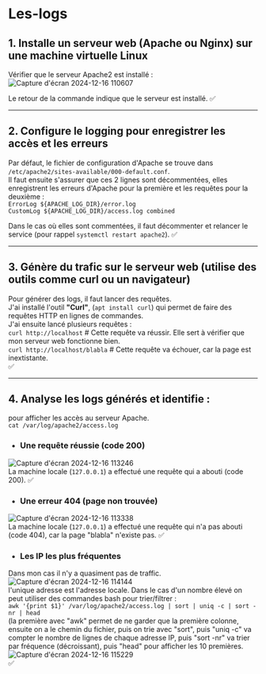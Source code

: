 # Les-logs

## 1. Installe un serveur web (Apache ou Nginx) sur une machine virtuelle Linux  
Vérifier que le serveur Apache2 est installé :  
![Capture d'écran 2024-12-16 110607](https://github.com/user-attachments/assets/6fea1596-8373-41fa-b78f-6759523f8df8)


Le retour de la commande indique que le serveur est installé. :white_check_mark:  

---
## 2. Configure le logging pour enregistrer les accès et les erreurs  

Par défaut, le fichier de configuration d'Apache se trouve dans ``/etc/apache2/sites-available/000-default.conf``.  
Il faut ensuite s'assurer que ces 2 lignes sont décommentées, elles enregistrent les erreurs d'Apache pour la première et les requêtes pour la deuxième :  
``ErrorLog ${APACHE_LOG_DIR}/error.log``  
``CustomLog ${APACHE_LOG_DIR}/access.log combined``  

Dans le cas où elles sont commentées, il faut décommenter et relancer le service (pour rappel ``systemctl restart apache2``). :white_check_mark:  

---
## 3. Génère du trafic sur le serveur web (utilise des outils comme curl ou un navigateur)  

Pour générer des logs, il faut lancer des requêtes.  
J'ai installé l'outil **"Curl"**, (``apt install curl``) qui permet de faire des requêtes HTTP en lignes de commandes.  
J'ai ensuite lancé plusieurs requêtes :  
``curl http://localhost`` # Cette requête va réussir. Elle sert à vérifier que mon serveur web fonctionne bien.  
``curl http://localhost/blabla`` # Cette requête va échouer, car la page est inextistante.   
:white_check_mark:  

---
## 4. Analyse les logs générés et identifie :  
pour afficher les accès au serveur Apache.  
``cat /var/log/apache2/access.log``  

* ### Une requête réussie (code 200)
![Capture d'écran 2024-12-16 113246](https://github.com/user-attachments/assets/dcd482e5-9371-4adf-8b5a-01bc2d50afec)  
La machine locale (`127.0.0.1`) a effectué une requête qui a abouti (code 200). :white_check_mark:   

* ### Une erreur 404 (page non trouvée)  
![Capture d'écran 2024-12-16 113338](https://github.com/user-attachments/assets/0992da5b-4bd7-4638-b472-f88b38a2e5eb)  
La machine locale (`127.0.0.1`) a effectué une requête qui n'a pas abouti (code 404), car la page "blabla" n'existe pas. :white_check_mark:  

* ### Les IP les plus fréquentes  
Dans mon cas il n'y a quasiment pas de traffic.  
![Capture d'écran 2024-12-16 114144](https://github.com/user-attachments/assets/958389da-b0af-42bd-b98a-78be43a8979e)  
l'unique adresse est l'adresse locale. Dans le cas d'un nombre élevé on peut utiliser des commandes bash pour trier/filtrer  :  
``awk '{print $1}' /var/log/apache2/access.log | sort | uniq -c | sort -nr | head``  
(la première avec "awk" permet de ne garder que la première colonne, ensuite on a le chemin du fichier, puis on trie avec "sort", puis "uniq -c" va compter le nombre de lignes de chaque adresse IP, puis "sort -nr" va trier par fréquence (décroissant), puis "head" pour afficher les 10 premières.  
![Capture d'écran 2024-12-16 115229](https://github.com/user-attachments/assets/45192e89-5a90-45da-9e9a-dc925f638625)  
:white_check_mark:  

